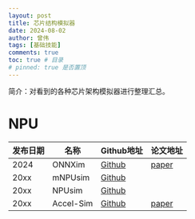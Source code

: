 ```yaml
---
layout: post
title: 芯片结构模拟器
date: 2024-08-02
author: 曾伟
tags: [基础技能]
comments: true
toc: true # 目录
# pinned: true 是否置顶
---
```


简介：对看到的各种芯片架构模拟器进行整理汇总。

# NPU
| 发布日期 | 名称 | Github地址 | 论文地址 |
| ---- | ---  | ---------- | ------- |
| 2024 | ONNXim | [Github]() | [paper](https://arxiv.org/html/2406.08051v1) |
| 20xx | mNPUsim | [Github](https://github.com/casys-kaist/mNPUsim) | []() |
| 20xx | NPUsim | [Github](https://github.com/yonseicasl/NPUsim) | []() |
| 20xx | Accel-Sim | [Github](https://github.com/accel-sim/accel-sim-framework) | [paper](https://people.ece.ubc.ca/~aamodt/publications/papers/accelsim.isca2020.pdf)
